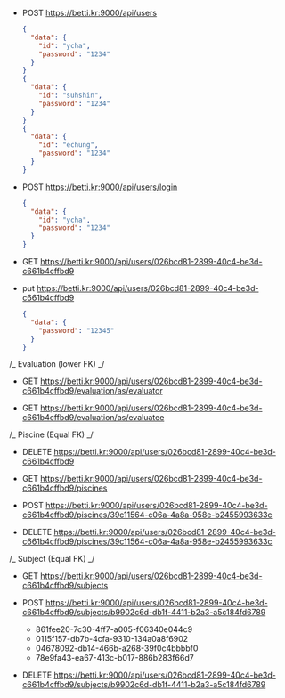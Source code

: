 - POST https://betti.kr:9000/api/users

  ```json
  {
    "data": {
      "id": "ycha",
      "password": "1234"
    }
  }
  {
    "data": {
      "id": "suhshin",
      "password": "1234"
    }
  }
  {
    "data": {
      "id": "echung",
      "password": "1234"
    }
  }
  ```

- POST https://betti.kr:9000/api/users/login

  ```json
  {
    "data": {
      "id": "ycha",
      "password": "1234"
    }
  }
  ```

- GET https://betti.kr:9000/api/users/026bcd81-2899-40c4-be3d-c661b4cffbd9

- put https://betti.kr:9000/api/users/026bcd81-2899-40c4-be3d-c661b4cffbd9

  ```json
  {
    "data": {
      "password": "12345"
    }
  }
  ```

/_ Evaluation (lower FK) _/

- GET https://betti.kr:9000/api/users/026bcd81-2899-40c4-be3d-c661b4cffbd9/evaluation/as/evaluator

- GET https://betti.kr:9000/api/users/026bcd81-2899-40c4-be3d-c661b4cffbd9/evaluation/as/evaluatee

/_ Piscine (Equal FK) _/

- DELETE https://betti.kr:9000/api/users/026bcd81-2899-40c4-be3d-c661b4cffbd9

- GET https://betti.kr:9000/api/users/026bcd81-2899-40c4-be3d-c661b4cffbd9/piscines

- POST https://betti.kr:9000/api/users/026bcd81-2899-40c4-be3d-c661b4cffbd9/piscines/39c11564-c06a-4a8a-958e-b2455993633c

- DELETE https://betti.kr:9000/api/users/026bcd81-2899-40c4-be3d-c661b4cffbd9/piscines/39c11564-c06a-4a8a-958e-b2455993633c

/_ Subject (Equal FK) _/

- GET https://betti.kr:9000/api/users/026bcd81-2899-40c4-be3d-c661b4cffbd9/subjects

- POST https://betti.kr:9000/api/users/026bcd81-2899-40c4-be3d-c661b4cffbd9/subjects/b9902c6d-db1f-4411-b2a3-a5c184fd6789

  - 861fee20-7c30-4ff7-a005-f06340e044c9
  - 0115f157-db7b-4cfa-9310-134a0a8f6902
  - 04678092-db14-466b-a268-39f0c4bbbbf0
  - 78e9fa43-ea67-413c-b017-886b283f66d7

- DELETE https://betti.kr:9000/api/users/026bcd81-2899-40c4-be3d-c661b4cffbd9/subjects/b9902c6d-db1f-4411-b2a3-a5c184fd6789
